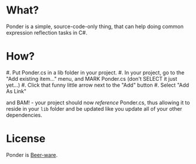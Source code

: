 What?
====

Ponder is a simple, source-code-only thing, that can help doing common expression reflection tasks in C#.

How?
====

#. Put Ponder.cs in a lib folder in your project.
#. In your project, go to the "Add existing item..." menu, and MARK Ponder.cs (don't SELECT it just yet...)
#. Click that funny little arrow next to the "Add" button
#. Select "Add As Link"

and BAM! - your project should now _reference_ Ponder.cs, thus allowing it to reside in your `lib` folder and be updated like you update all of your other dependencies.

License
====

Ponder is [Beer-ware][1].

[1]: http://en.wikipedia.org/wiki/Beerware
[2]: http://twitter.com/#!/mookid8000